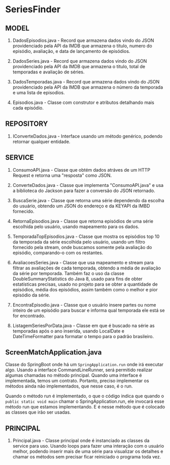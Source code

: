 # SeriesFinder

## MODEL

1. DadosEpisodios.java - Record que armazena dados vindo do JSON providenciado pela API da IMDB que armazena o titulo, numero do episódio, avaliação, e data de lançamento de episódios.
 

1. DadosSeries.java - Record que armazena dados vindo do JSON providenciado pela API da IMDB que armazena o titulo, total de temporadas e avaliação de séries.
   

1. DadosTemporadas.java - Record que armazena dados vindo do JSON providenciado pela API da IMDB que armazena o número da temporada e uma lista de episodios.
   
   
1. Episodios.java - Classe com construtor e atributos detalhando mais cada episódio.
   

## REPOSITORY

  1. IConverteDados.java - Interface usando um método genérico, podendo retornar qualquer entidade.

## SERVICE

  1. ConsumoAPI.java - Classe que obtém dados atráves de um HTTP Request e retorna uma "resposta" como JSON.

  1. ConverteDados.java - Classe que implementa "ConsumoAPI.java" e usa a biblioteca do Jackson para fazer a conversão do JSON retornado.

  1. BuscaSerie.java - Classe que retorna uma série dependendo da escolha do usuário, obtendo um JSON do endereço e da KEYAPI da IMBD fornecido.

  1. RetornaEpisodios.java - Classe que retorna episódios de uma série escolhida pelo usuário, usando mapeamento para os dados.

  1. TemporadaTopEpisodios.java - Classe que mostra os episódios top 10 da temporada da série escolhida pelo usuário, usando um filtro fornecido pela stream, onde buscamos somente pela avaliação do episódio, comparando-o com os restantes.

  1. AvaliacoesSeries.java - Classe que usa mapeamento e stream para filtrar as avaliações de cada temporada, obtendo a média de avaliação da série por temporada. Também faz o uso da classe DoubleSummaryStatistics do Java 8, usado para fins de obter estatísticas precisas, usado no projeto para se obter a quantidade de episódios, média dos episódios, assim também como o melhor e pior episódio da série.

  1. EncontraEpisodio.java - Classe que o usuário insere partes ou nome inteiro de um episódio para buscar e informa qual temporada ele está se for encontrado.

  1. ListagemSeriesPorData.java - Classe em que é buscado na série as temporadas após o ano inserida, usando LocalDate e DateTimeFormatter para formatar o tempo para o padrão brasileiro.

## ScreenMatchApplication.java

  Classe do SpringBoot onde há um ```SpringApplication.run``` onde irá executar algo. Usando a interface CommandLineRunner, será permitido realizar algumas chamadas no método principal. Quando uma interface é implementada, temos um contrato. Portanto, preciso implementar os métodos ainda não implementados, que nesse caso, é o run.

Quando o método run é implementado, o que o código indica que quando o ```public static void main``` chamar o SpringApplication.run, ele invocará esse método run que estamos implementando.
E é nesse método que é colocado as classes que irão ser usadas.

## PRINCIPAL

1. Principal.java - Classe principal onde é instanciado as classes da service para uso. Usando loops para fazer uma interação com o usuário melhor, podendo inserir mais de uma série para visualizar os detalhes e chamar os métodos sem precisar ficar reiniciado o programa toda vez.
